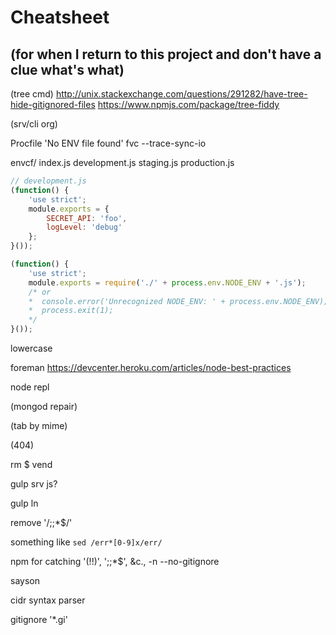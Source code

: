 # Cheatsheet

## (for when I return to this project and don't have a clue what's what)

(tree cmd)
http://unix.stackexchange.com/questions/291282/have-tree-hide-gitignored-files
https://www.npmjs.com/package/tree-fiddy

(srv/cli org)

Procfile
'No ENV file found'
fvc
--trace-sync-io

envcf/
  index.js
  development.js
  staging.js
  production.js

```javascript
// development.js
(function() {
    'use strict';
    module.exports = {
        SECRET_API: 'foo',
        logLevel: 'debug'
    };
}());
```

```javascript
(function() {
    'use strict';
    module.exports = require('./' + process.env.NODE_ENV + '.js');
    /* or
    *  console.error('Unrecognized NODE_ENV: ' + process.env.NODE_ENV);
    *  process.exit(1);
    */
}());
```
lowercase

foreman
https://devcenter.heroku.com/articles/node-best-practices

node repl

(mongod repair)

(tab by mime)

(404)

rm $ vend

gulp srv js?

gulp ln

remove '/;;*$/'

something like `sed /err*[0-9]x/err/`

npm for catching '(!!)', ';;*$', &c., <name> -n --no-gitignore

sayson

cidr syntax parser

gitignore '*.gi'
